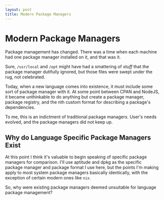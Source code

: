 ```yaml
---
layout: post
title: Modern Package Managers
---
```


# Modern Package Managers

Package management has changed. There was a time when each machine had one
package manager installed on it, and that was it.

Sure, `/usr/local` and `/opt` might have had a smattering of *stuff* that the
package manager dutifully ignored, but those files were swept under the rug,
not celebrated.

Today, when a new language comes into existence, it must include some sort of
package manager with it. At some point between CPAN and NodeJS, it became
unthinkable to do anything but create a package manager, package registry, and
the nth custom format for describing a package's dependencies.

To me, this is an indictment of traditional package managers. User's needs
evolved, and the package managers did not keep up.

## Why do Language Specific Package Managers Exist

At this point I think it's valuable to begin speaking of specific package
managers for comparison. I'll use aptitude and dpkg as the specific package
manager and package format I use here, but the points I'm making apply to most
system package managers basically identically, with the exception of certain
modern ones like `nix`.

So, why were existing package managers deemed unsuitable for language package management?
